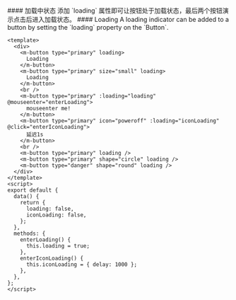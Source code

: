 <cn>
#### 加载中状态
添加 `loading` 属性即可让按钮处于加载状态，最后两个按钮演示点击后进入加载状态。
</cn>

<us>
#### Loading
A loading indicator can be added to a button by setting the `loading` property on the `Button`.
</us>

```vue
<template>
  <div>
    <m-button type="primary" loading>
      Loading
    </m-button>
    <m-button type="primary" size="small" loading>
      Loading
    </m-button>
    <br />
    <m-button type="primary" :loading="loading" @mouseenter="enterLoading">
      mouseenter me!
    </m-button>
    <m-button type="primary" icon="poweroff" :loading="iconLoading" @click="enterIconLoading">
      延迟1s
    </m-button>
    <br />
    <m-button type="primary" loading />
    <m-button type="primary" shape="circle" loading />
    <m-button type="danger" shape="round" loading />
  </div>
</template>
<script>
export default {
  data() {
    return {
      loading: false,
      iconLoading: false,
    };
  },
  methods: {
    enterLoading() {
      this.loading = true;
    },
    enterIconLoading() {
      this.iconLoading = { delay: 1000 };
    },
  },
};
</script>
```
